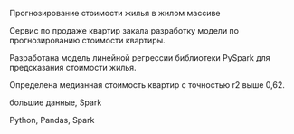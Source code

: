 Прогнозирование стоимости жилья в жилом массиве

Сервис по продаже квартир закала разработку модели по прогнозированию стоимости квартиры.

Разработана модель линейной регрессии библиотеки PySpark для предсказания стоимости жилья.

Определена медианная стоимость квартир с точностью r2 выше 0,62.

большие данные, Spark

Python, Pandas, Spark